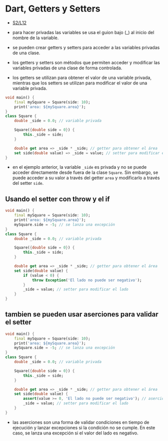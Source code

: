 Dart, Getters y Setters
=========================

- [S2/L12](https://www.youtube.com/watch?v=vOtw69YwofI&list=PLCKuOXG0bPi0sIn-nDsi7ma9OV6MEMkxj&index=18)

- para hacer privadas las variables se usa el guion bajo (_) al inicio del nombre de la variable.
- se pueden crear getters y setters para acceder a las variables privadas de una clase.
- los getters y setters son métodos que permiten acceder y modificar las variables privadas de una clase de forma controlada.
- los getters se utilizan para obtener el valor de una variable privada, mientras que los setters se utilizan para modificar el valor de una variable privada.

```dart	
void main() {
    final mySquare = Square(side: 10);
    print('area: ${mySquare.area}');
}
class Square {
    double _side = 0.0; // variable privada

    Square({double side = 0}) {
        this._side = side;
    }

    double get area => _side * _side; // getter para obtener el área
    set side(double value) => _side = value; // setter para modificar el lado
}
```

- en el ejemplo anterior, la variable `_side` es privada y no se puede acceder directamente desde fuera de la clase `Square`. Sin embargo, se puede acceder a su valor a través del getter `area` y modificarlo a través del setter `side`.

## Usando el setter con throw y el if

```dart
void main() {
    final mySquare = Square(side: 10);
    print('area: ${mySquare.area}');
    mySquare.side = -5; // se lanza una excepción
}
class Square {
    double _side = 0.0; // variable privada

    Square({double side = 0}) {
        this._side = side;
    }

    double get area => _side * _side; // getter para obtener el área
    set side(double value) {
        if (value < 0) {
            throw Exception('El lado no puede ser negativo');
        }
        _side = value; // setter para modificar el lado
    }
}
```

## tambien se pueden usar aserciones para validar el setter

```dart
void main() {
    final mySquare = Square(side: 10);
    print('area: ${mySquare.area}');
    mySquare.side = -5; // se lanza una excepción
}   
class Square {
    double _side = 0.0; // variable privada

    Square({double side = 0}) {
        this._side = side;
    }

    double get area => _side * _side; // getter para obtener el área
    set side(double value) {
        assert(value >= 0, 'El lado no puede ser negativo'); // aserción para validar el lado
        _side = value; // setter para modificar el lado
    }
}
```
- las aserciones son una forma de validar condiciones en tiempo de ejecución y lanzar excepciones si la condición no se cumple. En este caso, se lanza una excepción si el valor del lado es negativo.